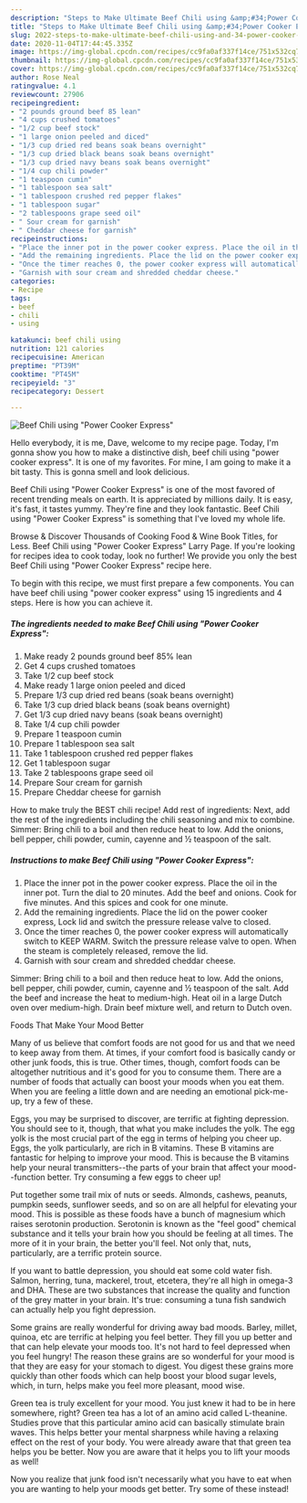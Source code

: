 ```yaml
---
description: "Steps to Make Ultimate Beef Chili using &amp;#34;Power Cooker Express&amp;#34;"
title: "Steps to Make Ultimate Beef Chili using &amp;#34;Power Cooker Express&amp;#34;"
slug: 2022-steps-to-make-ultimate-beef-chili-using-and-34-power-cooker-express-and-34
date: 2020-11-04T17:44:45.335Z
image: https://img-global.cpcdn.com/recipes/cc9fa0af337f14ce/751x532cq70/beef-chili-using-power-cooker-express-recipe-main-photo.jpg
thumbnail: https://img-global.cpcdn.com/recipes/cc9fa0af337f14ce/751x532cq70/beef-chili-using-power-cooker-express-recipe-main-photo.jpg
cover: https://img-global.cpcdn.com/recipes/cc9fa0af337f14ce/751x532cq70/beef-chili-using-power-cooker-express-recipe-main-photo.jpg
author: Rose Neal
ratingvalue: 4.1
reviewcount: 27906
recipeingredient:
- "2 pounds ground beef 85 lean"
- "4 cups crushed tomatoes"
- "1/2 cup beef stock"
- "1 large onion peeled and diced"
- "1/3 cup dried red beans soak beans overnight"
- "1/3 cup dried black beans soak beans overnight"
- "1/3 cup dried navy beans soak beans overnight"
- "1/4 cup chili powder"
- "1 teaspoon cumin"
- "1 tablespoon sea salt"
- "1 tablespoon crushed red pepper flakes"
- "1 tablespoon sugar"
- "2 tablespoons grape seed oil"
- " Sour cream for garnish"
- " Cheddar cheese for garnish"
recipeinstructions:
- "Place the inner pot in the power cooker express. Place the oil in the inner pot. Turn the dial to 20 minutes. Add the beef and onions. Cook for five minutes. And this spices and cook for one minute."
- "Add the remaining ingredients. Place the lid on the power cooker express, Lock lid and switch the pressure release valve to closed."
- "Once the timer reaches 0, the power cooker express will automatically switch to KEEP WARM. Switch the pressure release valve to open. When the steam is completely released, remove the lid."
- "Garnish with sour cream and shredded cheddar cheese."
categories:
- Recipe
tags:
- beef
- chili
- using

katakunci: beef chili using 
nutrition: 121 calories
recipecuisine: American
preptime: "PT39M"
cooktime: "PT45M"
recipeyield: "3"
recipecategory: Dessert

---
```



![Beef Chili using &#34;Power Cooker Express&#34;](https://img-global.cpcdn.com/recipes/cc9fa0af337f14ce/751x532cq70/beef-chili-using-power-cooker-express-recipe-main-photo.jpg)

Hello everybody, it is me, Dave, welcome to my recipe page. Today, I'm gonna show you how to make a distinctive dish, beef chili using &#34;power cooker express&#34;. It is one of my favorites. For mine, I am going to make it a bit tasty. This is gonna smell and look delicious.

Beef Chili using &#34;Power Cooker Express&#34; is one of the most favored of recent trending meals on earth. It is appreciated by millions daily. It is easy, it's fast, it tastes yummy. They're fine and they look fantastic. Beef Chili using &#34;Power Cooker Express&#34; is something that I've loved my whole life.

Browse &amp; Discover Thousands of Cooking Food &amp; Wine Book Titles, for Less. Beef Chili using &#34;Power Cooker Express&#34; Larry Page. If you&#39;re looking for recipes idea to cook today, look no further! We provide you only the best Beef Chili using &#34;Power Cooker Express&#34; recipe here.


To begin with this recipe, we must first prepare a few components. You can have beef chili using &#34;power cooker express&#34; using 15 ingredients and 4 steps. Here is how you can achieve it.

<!--inarticleads1-->

##### The ingredients needed to make Beef Chili using &#34;Power Cooker Express&#34;:

1. Make ready 2 pounds ground beef 85% lean
1. Get 4 cups crushed tomatoes
1. Take 1/2 cup beef stock
1. Make ready 1 large onion peeled and diced
1. Prepare 1/3 cup dried red beans (soak beans overnight)
1. Take 1/3 cup dried black beans (soak beans overnight)
1. Get 1/3 cup dried navy beans (soak beans overnight)
1. Take 1/4 cup chili powder
1. Prepare 1 teaspoon cumin
1. Prepare 1 tablespoon sea salt
1. Take 1 tablespoon crushed red pepper flakes
1. Get 1 tablespoon sugar
1. Take 2 tablespoons grape seed oil
1. Prepare  Sour cream for garnish
1. Prepare  Cheddar cheese for garnish


How to make truly the BEST chili recipe! Add rest of ingredients: Next, add the rest of the ingredients including the chili seasoning and mix to combine. Simmer: Bring chili to a boil and then reduce heat to low. Add the onions, bell pepper, chili powder, cumin, cayenne and ½ teaspoon of the salt. 

<!--inarticleads2-->

##### Instructions to make Beef Chili using &#34;Power Cooker Express&#34;:

1. Place the inner pot in the power cooker express. Place the oil in the inner pot. Turn the dial to 20 minutes. Add the beef and onions. Cook for five minutes. And this spices and cook for one minute.
1. Add the remaining ingredients. Place the lid on the power cooker express, Lock lid and switch the pressure release valve to closed.
1. Once the timer reaches 0, the power cooker express will automatically switch to KEEP WARM. Switch the pressure release valve to open. When the steam is completely released, remove the lid.
1. Garnish with sour cream and shredded cheddar cheese.


Simmer: Bring chili to a boil and then reduce heat to low. Add the onions, bell pepper, chili powder, cumin, cayenne and ½ teaspoon of the salt. Add the beef and increase the heat to medium-high. Heat oil in a large Dutch oven over medium-high. Drain beef mixture well, and return to Dutch oven. 

Foods That Make Your Mood Better


Many of us believe that comfort foods are not good for us and that we need to keep away from them. At times, if your comfort food is basically candy or other junk foods, this is true. Other times, though, comfort foods can be altogether nutritious and it's good for you to consume them. There are a number of foods that actually can boost your moods when you eat them. When you are feeling a little down and are needing an emotional pick-me-up, try a few of these.

Eggs, you may be surprised to discover, are terrific at fighting depression. You should see to it, though, that what you make includes the yolk. The egg yolk is the most crucial part of the egg in terms of helping you cheer up. Eggs, the yolk particularly, are rich in B vitamins. These B vitamins are fantastic for helping to improve your mood. This is because the B vitamins help your neural transmitters--the parts of your brain that affect your mood--function better. Try consuming a few eggs to cheer up!

Put together some trail mix of nuts or seeds. Almonds, cashews, peanuts, pumpkin seeds, sunflower seeds, and so on are all helpful for elevating your mood. This is possible as these foods have a bunch of magnesium which raises serotonin production. Serotonin is known as the "feel good" chemical substance and it tells your brain how you should be feeling at all times. The more of it in your brain, the better you'll feel. Not only that, nuts, particularly, are a terrific protein source.

If you want to battle depression, you should eat some cold water fish. Salmon, herring, tuna, mackerel, trout, etcetera, they're all high in omega-3 and DHA. These are two substances that increase the quality and function of the grey matter in your brain. It's true: consuming a tuna fish sandwich can actually help you fight depression. 

Some grains are really wonderful for driving away bad moods. Barley, millet, quinoa, etc are terrific at helping you feel better. They fill you up better and that can help elevate your moods too. It's not hard to feel depressed when you feel hungry! The reason these grains are so wonderful for your mood is that they are easy for your stomach to digest. You digest these grains more quickly than other foods which can help boost your blood sugar levels, which, in turn, helps make you feel more pleasant, mood wise.

Green tea is truly excellent for your mood. You just knew it had to be in here somewhere, right? Green tea has a lot of an amino acid called L-theanine. Studies prove that this particular amino acid can basically stimulate brain waves. This helps better your mental sharpness while having a relaxing effect on the rest of your body. You were already aware that that green tea helps you be better. Now you are aware that it helps you to lift your moods as well!

Now you realize that junk food isn't necessarily what you have to eat when you are wanting to help your moods get better. Try some of these instead!

